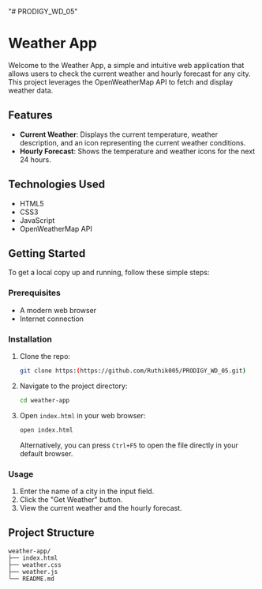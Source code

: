 "# PRODIGY_WD_05" 
# Weather App

Welcome to the Weather App, a simple and intuitive web application that allows users to check the current weather and hourly forecast for any city. This project leverages the OpenWeatherMap API to fetch and display weather data.

## Features

- **Current Weather**: Displays the current temperature, weather description, and an icon representing the current weather conditions.
- **Hourly Forecast**: Shows the temperature and weather icons for the next 24 hours.

## Technologies Used

- HTML5
- CSS3
- JavaScript
- OpenWeatherMap API

## Getting Started

To get a local copy up and running, follow these simple steps:

### Prerequisites

- A modern web browser
- Internet connection

### Installation

1. Clone the repo:
    ```sh
    git clone https:(https://github.com/Ruthik005/PRODIGY_WD_05.git)
    ```
2. Navigate to the project directory:
    ```sh
    cd weather-app
    ```
3. Open `index.html` in your web browser:
    ```sh
    open index.html
    ```
    Alternatively, you can press `Ctrl+F5` to open the file directly in your default browser.

### Usage

1. Enter the name of a city in the input field.
2. Click the "Get Weather" button.
3. View the current weather and the hourly forecast.

## Project Structure

```plaintext
weather-app/
├── index.html
├── weather.css
├── weather.js
└── README.md

